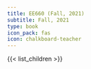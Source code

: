 ```yaml
---
title: EE660 (Fall, 2021)
subtitle: Fall, 2021
type: book
icon_pack: fas
icon: chalkboard-teacher
---
```


{{< list_children >}}

